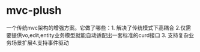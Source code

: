 # mvc-plush
一个传统mvc架构的增强方案。它做了哪些：1. 解决了传统模式下高耦合 2.仅需要提供vo,edit,entity业务模型就能自动适配出一套标准的curd接口 3. 支持复杂业务场景扩展4.支持事件驱动
